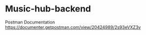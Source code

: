 # Music-hub-backend

Postman Documentation 
https://documenter.getpostman.com/view/20424989/2s93eVXZ3v
